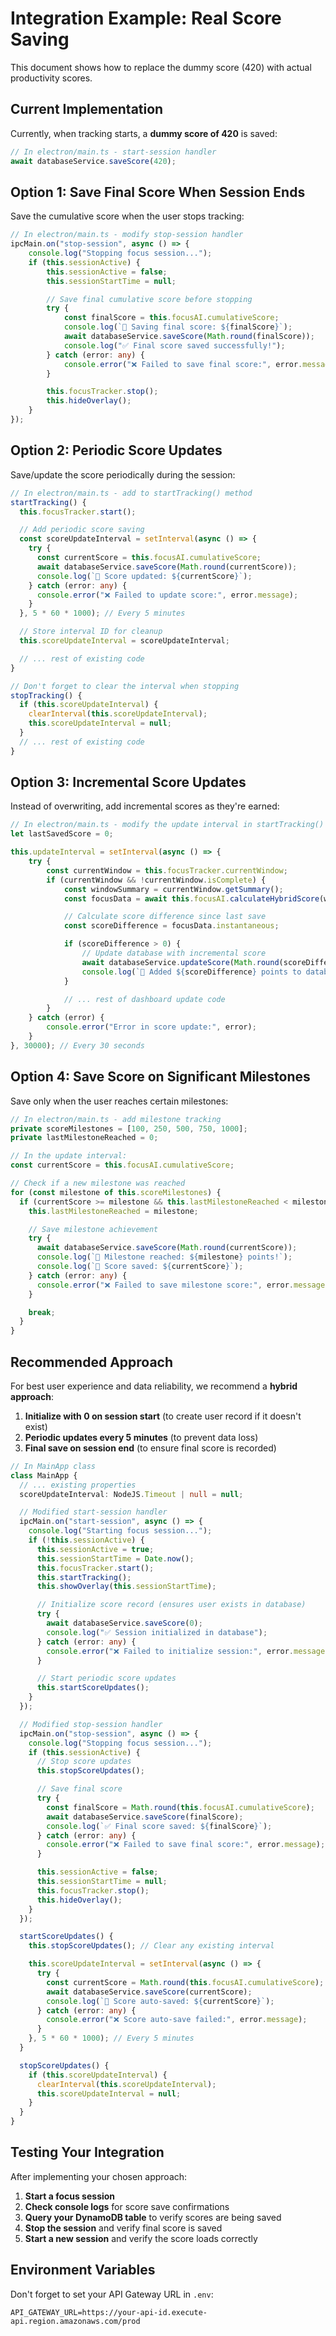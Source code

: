 # Integration Example: Real Score Saving

This document shows how to replace the dummy score (420) with actual productivity scores.

## Current Implementation

Currently, when tracking starts, a **dummy score of 420** is saved:

```typescript
// In electron/main.ts - start-session handler
await databaseService.saveScore(420);
```

## Option 1: Save Final Score When Session Ends

Save the cumulative score when the user stops tracking:

```typescript
// In electron/main.ts - modify stop-session handler
ipcMain.on("stop-session", async () => {
	console.log("Stopping focus session...");
	if (this.sessionActive) {
		this.sessionActive = false;
		this.sessionStartTime = null;

		// Save final cumulative score before stopping
		try {
			const finalScore = this.focusAI.cumulativeScore;
			console.log(`💾 Saving final score: ${finalScore}`);
			await databaseService.saveScore(Math.round(finalScore));
			console.log("✅ Final score saved successfully!");
		} catch (error: any) {
			console.error("❌ Failed to save final score:", error.message);
		}

		this.focusTracker.stop();
		this.hideOverlay();
	}
});
```

## Option 2: Periodic Score Updates

Save/update the score periodically during the session:

```typescript
// In electron/main.ts - add to startTracking() method
startTracking() {
  this.focusTracker.start();

  // Add periodic score saving
  const scoreUpdateInterval = setInterval(async () => {
    try {
      const currentScore = this.focusAI.cumulativeScore;
      await databaseService.saveScore(Math.round(currentScore));
      console.log(`💾 Score updated: ${currentScore}`);
    } catch (error: any) {
      console.error("❌ Failed to update score:", error.message);
    }
  }, 5 * 60 * 1000); // Every 5 minutes

  // Store interval ID for cleanup
  this.scoreUpdateInterval = scoreUpdateInterval;

  // ... rest of existing code
}

// Don't forget to clear the interval when stopping
stopTracking() {
  if (this.scoreUpdateInterval) {
    clearInterval(this.scoreUpdateInterval);
    this.scoreUpdateInterval = null;
  }
  // ... rest of existing code
}
```

## Option 3: Incremental Score Updates

Instead of overwriting, add incremental scores as they're earned:

```typescript
// In electron/main.ts - modify the update interval in startTracking()
let lastSavedScore = 0;

this.updateInterval = setInterval(async () => {
	try {
		const currentWindow = this.focusTracker.currentWindow;
		if (currentWindow && !currentWindow.isComplete) {
			const windowSummary = currentWindow.getSummary();
			const focusData = await this.focusAI.calculateHybridScore(windowSummary);

			// Calculate score difference since last save
			const scoreDifference = focusData.instantaneous;

			if (scoreDifference > 0) {
				// Update database with incremental score
				await databaseService.updateScore(Math.round(scoreDifference));
				console.log(`💾 Added ${scoreDifference} points to database`);
			}

			// ... rest of dashboard update code
		}
	} catch (error) {
		console.error("Error in score update:", error);
	}
}, 30000); // Every 30 seconds
```

## Option 4: Save Score on Significant Milestones

Save only when the user reaches certain milestones:

```typescript
// In electron/main.ts - add milestone tracking
private scoreMilestones = [100, 250, 500, 750, 1000];
private lastMilestoneReached = 0;

// In the update interval:
const currentScore = this.focusAI.cumulativeScore;

// Check if a new milestone was reached
for (const milestone of this.scoreMilestones) {
  if (currentScore >= milestone && this.lastMilestoneReached < milestone) {
    this.lastMilestoneReached = milestone;

    // Save milestone achievement
    try {
      await databaseService.saveScore(Math.round(currentScore));
      console.log(`🎉 Milestone reached: ${milestone} points!`);
      console.log(`💾 Score saved: ${currentScore}`);
    } catch (error: any) {
      console.error("❌ Failed to save milestone score:", error.message);
    }

    break;
  }
}
```

## Recommended Approach

For best user experience and data reliability, we recommend a **hybrid approach**:

1. **Initialize with 0 on session start** (to create user record if it doesn't exist)
2. **Periodic updates every 5 minutes** (to prevent data loss)
3. **Final save on session end** (to ensure final score is recorded)

```typescript
// In MainApp class
class MainApp {
  // ... existing properties
  scoreUpdateInterval: NodeJS.Timeout | null = null;

  // Modified start-session handler
  ipcMain.on("start-session", async () => {
    console.log("Starting focus session...");
    if (!this.sessionActive) {
      this.sessionActive = true;
      this.sessionStartTime = Date.now();
      this.focusTracker.start();
      this.startTracking();
      this.showOverlay(this.sessionStartTime);

      // Initialize score record (ensures user exists in database)
      try {
        await databaseService.saveScore(0);
        console.log("✅ Session initialized in database");
      } catch (error: any) {
        console.error("❌ Failed to initialize session:", error.message);
      }

      // Start periodic score updates
      this.startScoreUpdates();
    }
  });

  // Modified stop-session handler
  ipcMain.on("stop-session", async () => {
    console.log("Stopping focus session...");
    if (this.sessionActive) {
      // Stop score updates
      this.stopScoreUpdates();

      // Save final score
      try {
        const finalScore = Math.round(this.focusAI.cumulativeScore);
        await databaseService.saveScore(finalScore);
        console.log(`✅ Final score saved: ${finalScore}`);
      } catch (error: any) {
        console.error("❌ Failed to save final score:", error.message);
      }

      this.sessionActive = false;
      this.sessionStartTime = null;
      this.focusTracker.stop();
      this.hideOverlay();
    }
  });

  startScoreUpdates() {
    this.stopScoreUpdates(); // Clear any existing interval

    this.scoreUpdateInterval = setInterval(async () => {
      try {
        const currentScore = Math.round(this.focusAI.cumulativeScore);
        await databaseService.saveScore(currentScore);
        console.log(`💾 Score auto-saved: ${currentScore}`);
      } catch (error: any) {
        console.error("❌ Score auto-save failed:", error.message);
      }
    }, 5 * 60 * 1000); // Every 5 minutes
  }

  stopScoreUpdates() {
    if (this.scoreUpdateInterval) {
      clearInterval(this.scoreUpdateInterval);
      this.scoreUpdateInterval = null;
    }
  }
}
```

## Testing Your Integration

After implementing your chosen approach:

1. **Start a focus session**
2. **Check console logs** for score save confirmations
3. **Query your DynamoDB table** to verify scores are being saved
4. **Stop the session** and verify final score is saved
5. **Start a new session** and verify the score loads correctly

## Environment Variables

Don't forget to set your API Gateway URL in `.env`:

```
API_GATEWAY_URL=https://your-api-id.execute-api.region.amazonaws.com/prod
```
